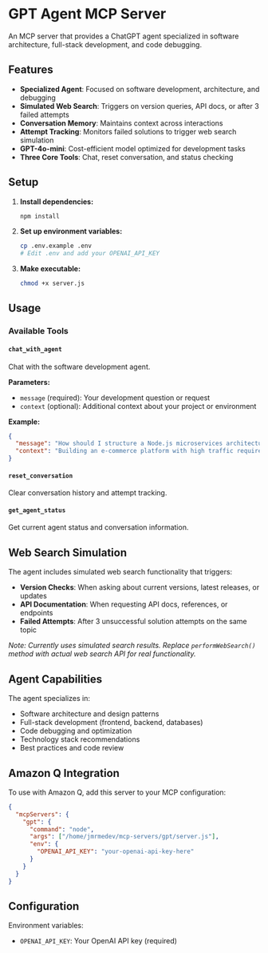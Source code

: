 # GPT Agent MCP Server

An MCP server that provides a ChatGPT agent specialized in software architecture, full-stack development, and code debugging.

## Features

- **Specialized Agent**: Focused on software development, architecture, and debugging
- **Simulated Web Search**: Triggers on version queries, API docs, or after 3 failed attempts
- **Conversation Memory**: Maintains context across interactions
- **Attempt Tracking**: Monitors failed solutions to trigger web search simulation
- **GPT-4o-mini**: Cost-efficient model optimized for development tasks
- **Three Core Tools**: Chat, reset conversation, and status checking

## Setup

1. **Install dependencies:**
   ```bash
   npm install
   ```

2. **Set up environment variables:**
   ```bash
   cp .env.example .env
   # Edit .env and add your OPENAI_API_KEY
   ```

3. **Make executable:**
   ```bash
   chmod +x server.js
   ```

## Usage

### Available Tools

#### `chat_with_agent`
Chat with the software development agent.

**Parameters:**
- `message` (required): Your development question or request
- `context` (optional): Additional context about your project or environment

**Example:**
```json
{
  "message": "How should I structure a Node.js microservices architecture?",
  "context": "Building an e-commerce platform with high traffic requirements"
}
```

#### `reset_conversation`
Clear conversation history and attempt tracking.

#### `get_agent_status`
Get current agent status and conversation information.

## Web Search Simulation

The agent includes simulated web search functionality that triggers:
- **Version Checks**: When asking about current versions, latest releases, or updates
- **API Documentation**: When requesting API docs, references, or endpoints  
- **Failed Attempts**: After 3 unsuccessful solution attempts on the same topic

*Note: Currently uses simulated search results. Replace `performWebSearch()` method with actual web search API for real functionality.*

## Agent Capabilities

The agent specializes in:
- Software architecture and design patterns
- Full-stack development (frontend, backend, databases)
- Code debugging and optimization
- Technology stack recommendations
- Best practices and code review

## Amazon Q Integration

To use with Amazon Q, add this server to your MCP configuration:

```json
{
  "mcpServers": {
    "gpt": {
      "command": "node",
      "args": ["/home/jmrmedev/mcp-servers/gpt/server.js"],
      "env": {
        "OPENAI_API_KEY": "your-openai-api-key-here"
      }
    }
  }
}
```

## Configuration

Environment variables:
- `OPENAI_API_KEY`: Your OpenAI API key (required)
